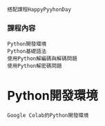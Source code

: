 #
```
搭配課程HappyPyyhonDay
```
### 課程內容
```
Python開發環境
Python基礎語法
使用Python解編碼與解碼問題
使用Python解密碼問題
```
# Python開發環境
```
Google Colab的Python開發環境
```
